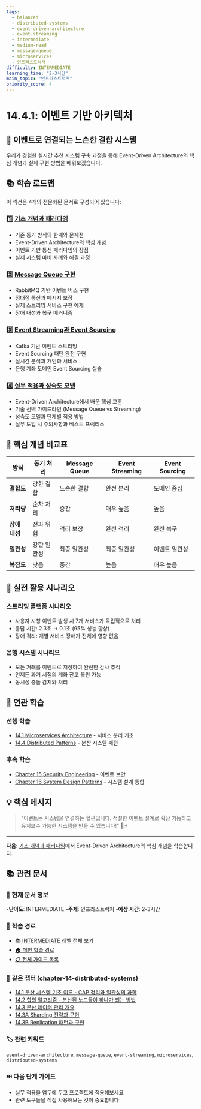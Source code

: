 ```yaml
---
tags:
  - balanced
  - distributed-systems
  - event-driven-architecture
  - event-streaming
  - intermediate
  - medium-read
  - message-queue
  - microservices
  - 인프라스트럭처
difficulty: INTERMEDIATE
learning_time: "2-3시간"
main_topic: "인프라스트럭처"
priority_score: 4
---
```


# 14.4.1: 이벤트 기반 아키텍처

## 🎯 이벤트로 연결되는 느슨한 결합 시스템

우리가 경험한 실시간 추천 시스템 구축 과정을 통해 Event-Driven Architecture의 핵심 개념과 실제 구현 방법을 배워보겠습니다.

## 📚 학습 로드맵

이 섹션은 4개의 전문화된 문서로 구성되어 있습니다:

### 1️⃣ [기초 개념과 패러다임](14-04-02-event-driven-fundamentals.md)

- 기존 동기 방식의 한계와 문제점
- Event-Driven Architecture의 핵심 개념
- 이벤트 기반 통신 패러다임의 장점
- 실제 시스템 마비 사례와 해결 과정

### 2️⃣ [Message Queue 구현](14-04-04-message-queue-implementation.md)

- RabbitMQ 기반 이벤트 버스 구현
- 점대점 통신과 메시지 보장
- 실제 스트리밍 서비스 구현 예제
- 장애 내성과 복구 메커니즘

### 3️⃣ [Event Streaming과 Event Sourcing](14-04-05-event-streaming-sourcing.md)

- Kafka 기반 이벤트 스트리밍
- Event Sourcing 패턴 완전 구현
- 실시간 분석과 개인화 서비스
- 은행 계좌 도메인 Event Sourcing 실습

### 4️⃣ [실무 적용과 성숙도 모델](14-04-03-practical-implementation-guide.md)

- Event-Driven Architecture에서 배운 핵심 교훈
- 기술 선택 가이드라인 (Message Queue vs Streaming)
- 성숙도 모델과 단계별 적용 방법
- 실무 도입 시 주의사항과 베스트 프랙티스

## 🎯 핵심 개념 비교표

| 방식 | 동기 처리 | Message Queue | Event Streaming | Event Sourcing |
|------|-----------|---------------|-----------------|----------------|
|**결합도**| 강한 결합 | 느슨한 결합 | 완전 분리 | 도메인 중심 |
|**처리량**| 순차 처리 | 중간 | 매우 높음 | 높음 |
|**장애 내성**| 전파 위험 | 격리 보장 | 완전 격리 | 완전 복구 |
|**일관성**| 강한 일관성 | 최종 일관성 | 최종 일관성 | 이벤트 일관성 |
|**복잡도**| 낮음 | 중간 | 높음 | 매우 높음 |

## 🚀 실전 활용 시나리오

### 스트리밍 플랫폼 시나리오

- 사용자 시청 이벤트 발생 시 7개 서비스가 독립적으로 처리
- 응답 시간: 2.3초 → 0.1초 (95% 성능 향상)
- 장애 격리: 개별 서비스 장애가 전체에 영향 없음

### 은행 시스템 시나리오

- 모든 거래를 이벤트로 저장하여 완전한 감사 추적
- 언제든 과거 시점의 계좌 잔고 복원 가능
- 동시성 충돌 감지와 처리

## 🔗 연관 학습

### 선행 학습

- [14.1 Microservices Architecture](chapter-15-microservices-architecture/16-01-microservices-architecture.md) - 서비스 분리 기초
- [14.4 Distributed Patterns](14-05-03-distributed-patterns.md) - 분산 시스템 패턴

### 후속 학습

- [Chapter 15 Security Engineering](../chapter-17-security-engineering/index.md) - 이벤트 보안
- [Chapter 16 System Design Patterns](../chapter-16-distributed-system-patterns/index.md) - 시스템 설계 통합

## 💡 핵심 메시지

> "이벤트는 시스템을 연결하는 혈관입니다. 적절한 이벤트 설계로 확장 가능하고 유지보수 가능한 시스템을 만들 수 있습니다!" 🌊⚡

---

**다음**: [기초 개념과 패러다임](14-04-02-event-driven-fundamentals.md)에서 Event-Driven Architecture의 핵심 개념을 학습합니다.

## 📚 관련 문서

### 📖 현재 문서 정보

-**난이도**: INTERMEDIATE
-**주제**: 인프라스트럭처
-**예상 시간**: 2-3시간

### 🎯 학습 경로

- [📚 INTERMEDIATE 레벨 전체 보기](../learning-paths/intermediate/)
- [🏠 메인 학습 경로](../learning-paths/)
- [📋 전체 가이드 목록](../README.md)

### 📂 같은 챕터 (chapter-14-distributed-systems)

- [14.1 분산 시스템 기초 이론 - CAP 정리와 일관성의 과학](./14-01-01-distributed-fundamentals.md)
- [14.2 합의 알고리즘 - 분산된 노드들이 하나가 되는 방법](./14-02-01-consensus-algorithms.md)
- [14.3 분산 데이터 관리 개요](./14-02-02-distributed-data.md)
- [14.3A Sharding 전략과 구현](./14-02-03-sharding-strategies.md)
- [14.3B Replication 패턴과 구현](./14-05-01-replication-patterns.md)

### 🏷️ 관련 키워드

`event-driven-architecture`, `message-queue`, `event-streaming`, `microservices`, `distributed-systems`

### ⏭️ 다음 단계 가이드

- 실무 적용을 염두에 두고 프로젝트에 적용해보세요
- 관련 도구들을 직접 사용해보는 것이 중요합니다
